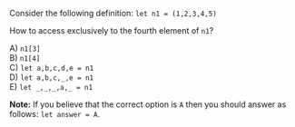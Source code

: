 Consider the following definition: `let n1 = (1,2,3,4,5)`

How to access exclusively to the fourth element of `n1`?

A) `n1[3]`<br/>
B) `n1[4]`<br/>
C) `let a,b,c,d,e = n1`<br/>
D) `let a,b,c,_,e = n1`<br/>
E) `let _,_,_,a,_ = n1`<br/>

**Note:** If you believe that the correct option is `A` then you should answer as follows: `let answer = A`.